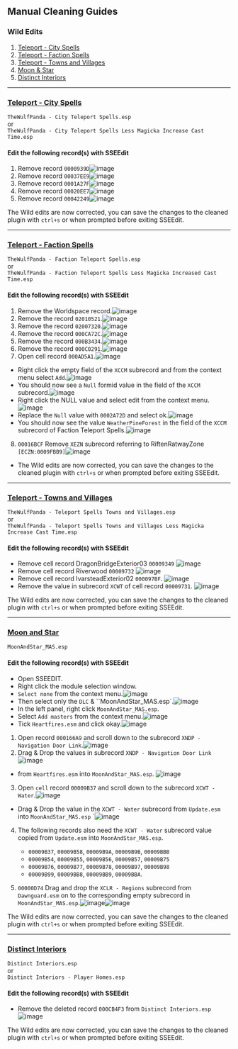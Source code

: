 ## Manual Cleaning Guides

### Wild Edits

1. [Teleport - City Spells](#-teleport---city-spells-)
2. [Teleport - Faction Spells](#-teleport---faction-spells-)
3. [Teleport - Towns and Villages](#-teleport---towns-and-villages-)
4. [Moon & Star](#-moon-and-star-)
5. [Distinct Interiors](#-distinct-interiors-)

---

### [ Teleport - City Spells ](https://www.nexusmods.com/skyrimspecialedition/mods/7015/)

`TheWulfPanda - City Teleport Spells.esp`  
or  
`TheWulfPanda - City Teleport Spells Less Magicka Increase Cast Time.esp`

#### Edit the following record(s) with SSEEdit
1. Remove record `0000939D`![image](pics/TCS-0000939D.png)
2. Remove record `00037EE9`![image](pics/TCS-00037EE9.png)
3. Remove record `0001A27F`![image](pics/TCS-0001A27F.png)
4. Remove record `00020EE7`![image](pics/TCS-00020EE7.png)
5. Remove record `00042249`![image](pics/TCS-00042249.png)

The Wild edits are now corrected, you can save the changes to the cleaned plugin with `ctrl+s` or when prompted before exiting SSEEdit.

---

### [ Teleport - Faction Spells ](https://www.nexusmods.com/skyrimspecialedition/mods/6991/)

`TheWulfPanda - Faction Teleport Spells.esp`  
or  
`TheWulfPanda - Faction Teleport Spells Less Magicka Increased Cast Time.esp`

#### Edit the following record(s) with SSEEdit

1. Remove the Worldspace record.![image](pics/TFS-WRLD.png)
2. Remove the record `02010521`.![image](pics/TFS-02010521.png)
3. Remove the record `02007320`.![image](pics/TFS-02007320.png)
4. Remove the record `000CA72C`.![image](pics/TFS-000CA72C.png)
5. Remove the record `000B3434`.![image](pics/TFS-000B3434.png)
6. Remove the record `000C0291`.![image](pics/TFS-000C0291.png)
7. Open cell record `000AD5A1`.![image](pics/TFS-000AD5A1-Rec.png)
  - Right click the empty field of the `XCCM` subrecord and from the context menu select `Add`.![image](pics/TFS-000AD5A1-ADD.png)
  - You should now see a `Null` formid value in the field of the `XCCM` subrecord.![image](pics/TFS-000AD5A1-Null.png)
  - Right click the NULL value and select edit from the context menu.![image](pics/TFS-000AD5A1-EditSelect.png)
  - Replace the `Null` value with `0002A72D` and select ok.![image](pics/TFS-000AD5A1-Edit.png)
  - You should now see the value `WeatherPineForest` in the field of the `XCCM` subrecord of Faction Teleport Spells.![image](pics/TFS-000AD5A1-FIN.png)
8. `00016BCF` Remove `XEZN` subrecord referring to RiftenRatwayZone `[ECZN:0009FBB9]`![image](pics/TFS-00016BCF.png)
- The Wild edits are now corrected, you can save the changes to the cleaned plugin with `ctrl+s` or when prompted before exiting SSEEdit.

---

### [ Teleport - Towns and Villages ](https://www.nexusmods.com/skyrimspecialedition/mods/7267/)

`TheWulfPanda - Teleport Spells Towns and Villages.esp`  
or  
`TheWulfPanda - Teleport Spells Towns and Villages Less Magicka Increase Cast Time.esp`

#### Edit the following record(s) with SSEEdit
- Remove cell record DragonBridgeExterior03 `00009349`
![image](pics/TTW-00009349.png)
- Remove cell record Riverwood `00009732`
![image](pics/TTW-00009732.png)
- Remove cell record IvarsteadExterior02 `000097BF`.
![image](pics/TTW-000097BF.png)
- Remove the value in subrecord `XCWT` of cell record `00009731`.
![image](pics/TTW-00009731.png)

The Wild edits are now corrected, you can save the changes to the cleaned plugin with `ctrl+s` or when prompted before exiting SSEEdit.

---

### [ Moon and Star ](https://www.nexusmods.com/skyrimspecialedition/mods/4301/)

`MoonAndStar_MAS.esp`

#### Edit the following record(s) with SSEEdit
- Open SSEEDIT.
- Right click the module selection window.
- `Select none` from the context menu.![image](pics/MAS-Select-none.png)
- Then select only the `DLC` & ``MoonAndStar_MAS.esp`.![image](pics/MAS-Module-Selection.png)
- In the left panel, right click `MoonAndStar_MAS.esp`.
- Select `Add masters` from the context menu.![image](pics/MAS-addmaster.png)
- Tick `Heartfires.esm` and click okay.![image](pics/MAS-addmasters-selection.png)

1. Open record `000166A9` and scroll down to the subrecord `XNDP - Navigation Door Link`.![image](pics/MAS-000166A9-before-drag-navm.png)
2. Drag & Drop the values in subrecord `XNDP - Navigation Door Link`![image](pics/MAS-000166A9-before-drag-navm.png) 
  - from `Heartfires.esm` into `MoonAndStar_MAS.esp`.
  ![image](pics/MAS-000166A9-after-drop-TMT.png)

3. Open `cell` record `00009B37` and scroll down to the subrecord `XCWT - Water`.![image](pics/MAS-00009B37-XCWT.png)
  - Drag & Drop the value in the `XCWT - Water` subrecord from `Update.esm` into `MoonAndStar_MAS.esp` `![image](pics/MAS-00009B37-XCWT-After.png)

4. The following records also need the `XCWT - Water` subrecord value copied from `Update.esm` into `MoonAndStar_MAS.esp`.
   - `00009B37`, `00009B58`, `00009B9A`, `00009B9B`, `00009BBB`
   - `00009B54`, `00009B55`, `00009B56`, `00009B57`, `00009B75`
   - `00009B76`, `00009B77`, `00009B78`, `00009B97`, `00009B98`
   - `00009B99`, `00009BB8`, `00009BB9`, `00009BBA`.

1. `00000D74` Drag and drop the `XCLR - Regions` subrecord from `Dawnguard.esm` on to the corresponding empty subrecord in `MoonAndStar_MAS.esp`.![image](pics/MAS-00000D74-before.png)![image](pics/MAS-00000D74-after.png)

The Wild edits are now corrected, you can save the changes to the cleaned plugin with `ctrl+s` or when prompted before exiting SSEEdit.

---

### [ Distinct Interiors ](https://www.nexusmods.com/skyrimspecialedition/mods/6130/)

`Distinct Interiors.esp`  
or  
`Distinct Interiors - Player Homes.esp`

#### Edit the following record(s) with SSEEdit
- Remove the deleted record `000CB4F3` from `Distinct Interiors.esp`
  ![image](pics/DIAIO-000CB4F3.png)

The Wild edits are now corrected, you can save the changes to the cleaned plugin with `ctrl+s` or when prompted before exiting SSEEdit.
